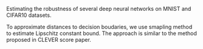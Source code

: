 Estimating the robustness of several deep neural networks on MNIST and CIFAR10 datasets.

To approximate distances to decision boudaries, we use smapling method to estimate Lipschitz constant bound. The approach is similar to the method proposed in CLEVER score paper.
